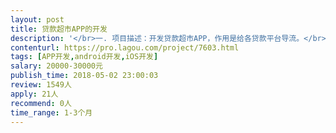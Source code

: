 ```yaml
---                
layout: post       
title: 贷款超市APP的开发           
description: '</br>一. 项目描述：开发贷款超市APP，作用是给各贷款平台导流。</br>二. 主要功能：将合作的贷款平台分门别类地列举在APP里面，给各贷款平台导流</br>三. 可参考产品：借点钱，借了吗</br>四. 人员要求：能开发出完整的安卓/iOS端APP</br>'     
contenturl: https://pro.lagou.com/project/7603.html      
tags: [APP开发,android开发,iOS开发]            
salary: 20000-30000元          
publish_time: 2018-05-02 23:00:03         
review: 1549人                   
apply: 21人                   
recommend: 0人                   
time_range: 1-3个月              
---                 
```

